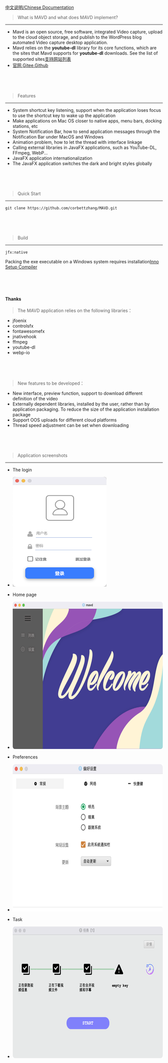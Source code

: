 [中文说明/Chinese Documentation](https://github.com/corbettzhang/MAVD/blob/main/README.md)

> What is MAVD and what does MAVD implement?
---
- Mavd is an open source, free software, integrated Video capture, upload to the cloud object storage, and publish to the WordPress blog automated Video capture desktop application.
- Mavd relies on the **youtube-dl** library for its core functions, which are the sites that Mavd supports for **youtube-dl** downloads. See the list of supported sites[支持网站列表](https://monkeyapp.cn/help)
- [官网](https://monkeyapp.cn),[Gitee](https://gitee.com/corbettzhang/MAVD),[Github](https://github.com/corbettzhang/MAVD)

<br/>
<br/>
<br/>

> Features
---
- System shortcut key listening, support when the application loses focus to use the shortcut key to wake up the application
- Make applications on Mac OS closer to native apps, menu bars, docking stations, etc
- System Notification Bar, how to send application messages through the Notification Bar under MacOS and Windows
- Animation problem, how to let the thread with interface linkage
- Calling external libraries in JavaFX applications, such as YouTube-DL, FFmpeg, WebP...
- JavaFX application internationalization
- The JavaFX application switches the dark and bright styles globally

<br/>
<br/>
<br/>

> Quick Start
---
```
git clone https://github.com/corbettzhang/MAVD.git
```

<br/>
<br/>
<br/>

> Build
---
```
jfx:native
```
Packing the exe executable on a Windows system requires installation[Inno Setup Compiler](https://jrsoftware.org/isdl.php)

<br/>
<br/>
<br/>

#### Thanks
> The MAVD application relies on the following libraries：
- jfoenix
- controlsfx
- fontawesomefx
- jnativehook
- ffmpeg
- youtube-dl
- webp-io

<br/>
<br/>
<br/>

> New features to be developed：
- New interface, preview function, support to download different definition of the video
- Externally dependent libraries, installed by the user, rather than by application packaging. To reduce the size of the application installation package
- Support OOS uploads for different cloud platforms
- Thread speed adjustment can be set when downloading

<br/>
<br/>
<br/>

> Application screenshots

---

- The login
- <img src="https://raw.githubusercontent.com/corbettzhang/MAVD/main/assets/login.png" height="350" width="300" alt="The login"/>

- Home page
- <img src="https://raw.githubusercontent.com/corbettzhang/MAVD/main/assets/main.png" height="470" width="640" alt="Home page"/>

- Preferences
- <img src="https://raw.githubusercontent.com/corbettzhang/MAVD/main/assets/preference.png" height="470" width="640" alt="Preferences"/>

- Task
- <img src="https://raw.githubusercontent.com/corbettzhang/MAVD/main/assets/loading.png" height="420" width="640" alt="Task"/>

